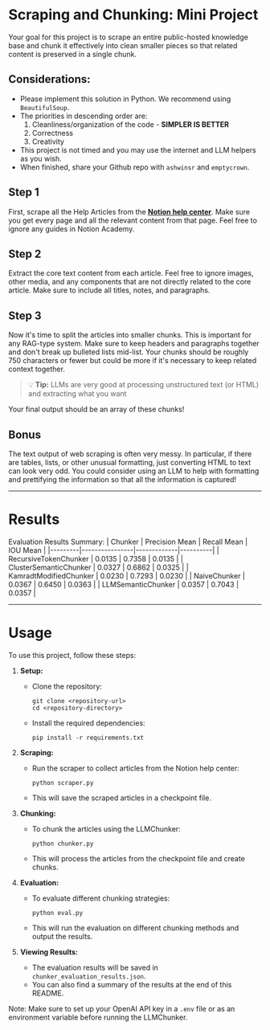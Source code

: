 # Scraping and Chunking: Mini Project

Your goal for this project is to scrape an entire public-hosted knowledge base and chunk it effectively into clean smaller pieces so that related content is preserved in a single chunk.

## Considerations:

- Please implement this solution in Python. We recommend using `BeautifulSoup`.
- The priorities in descending order are:
    1. Cleanliness/organization of the code - **SIMPLER IS BETTER**
    2. Correctness
    3. Creativity
- This project is not timed and you may use the internet and LLM helpers as you wish.
- When finished, share your Github repo with `ashwinsr` and `emptycrown`.

## Step 1

First, scrape all the Help Articles from the [**Notion help center**](https://www.notion.so/help). Make sure you get every page and all the relevant content from that page. Feel free to ignore any guides in Notion Academy.

## Step 2

Extract the core text content from each article. Feel free to ignore images, other media, and any components that are not directly related to the core article. Make sure to include all titles, notes, and paragraphs.

## Step 3

Now it's time to split the articles into smaller chunks. This is important for any RAG-type system. Make sure to keep headers and paragraphs together and don't break up bulleted lists mid-list. Your chunks should be roughly 750 characters or fewer but could be more if it's necessary to keep related context together.

> 💡 **Tip:** LLMs are very good at processing unstructured text (or HTML) and extracting what you want

Your final output should be an array of these chunks!

## Bonus

The text output of web scraping is often very messy. In particular, if there are tables, lists, or other unusual formatting, just converting HTML to text can look very odd. You could consider using an LLM to help with formatting and prettifying the information so that all the information is captured!

---

# Results

Evaluation Results Summary:
| Chunker | Precision Mean | Recall Mean | IOU Mean |
|---------|----------------|-------------|----------|
| RecursiveTokenChunker | 0.0135 | 0.7358 | 0.0135 |
| ClusterSemanticChunker | 0.0327 | 0.6862 | 0.0325 |
| KamradtModifiedChunker | 0.0230 | 0.7293 | 0.0230 |
| NaiveChunker | 0.0367 | 0.6450 | 0.0363 |
| LLMSemanticChunker | 0.0357 | 0.7043 | 0.0357 |

---

# Usage

To use this project, follow these steps:

1. **Setup:**
   - Clone the repository:
     ```
     git clone <repository-url>
     cd <repository-directory>
     ```
   - Install the required dependencies:
     ```
     pip install -r requirements.txt
     ```

2. **Scraping:**
   - Run the scraper to collect articles from the Notion help center:
     ```
     python scraper.py
     ```
   - This will save the scraped articles in a checkpoint file.

3. **Chunking:**
   - To chunk the articles using the LLMChunker:
     ```
     python chunker.py
     ```
   - This will process the articles from the checkpoint file and create chunks.

4. **Evaluation:**
   - To evaluate different chunking strategies:
     ```
     python eval.py
     ```
   - This will run the evaluation on different chunking methods and output the results.

5. **Viewing Results:**
   - The evaluation results will be saved in `chunker_evaluation_results.json`.
   - You can also find a summary of the results at the end of this README.

Note: Make sure to set up your OpenAI API key in a `.env` file or as an environment variable before running the LLMChunker.

